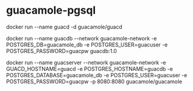 # guacamole-pgsql


docker run --name guacd -d guacamole/guacd

docker run --name guacdb --network guacamole-network -e POSTGRES_DB=guacamole_db -e POSTGRES_USER=guacuser -e POSTGRES_PASSWORD=guacpw guacdb:1.0

docker run --name guacserver --network guacamole-network -e GUACD_HOSTNAME=guacd -e POSTGRES_HOSTNAME=guacdb -e POSTGRES_DATABASE=guacamole_db -e POSTGRES_USER=guacuser -e POSTGRES_PASSWORD=guacpw -p 8080:8080 guacamole/guacamole
